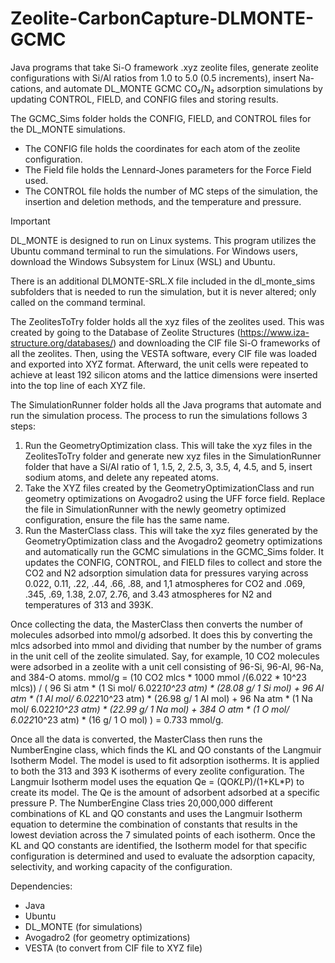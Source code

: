 # Zeolite-CarbonCapture-DLMONTE-GCMC
Java programs that take Si-O framework .xyz zeolite files, generate zeolite configurations with Si/Al ratios from 1.0 to 5.0 (0.5 increments), insert Na-cations, and automate DL_MONTE GCMC CO₂/N₂ adsorption simulations by updating CONTROL, FIELD, and CONFIG files and storing results.

The GCMC_Sims folder holds the CONFIG, FIELD, and CONTROL files for the DL_MONTE simulations. 
- The CONFIG file holds the coordinates for each atom of the zeolite configuration. 
- The Field file holds the Lennard-Jones parameters for the Force Field used. 
- The CONTROL file holds the number of MC steps of the simulation, the insertion and deletion methods, and the temperature and pressure.

> [!IMPORTANT]
> DL_MONTE is designed to run on Linux systems. This program utilizes the Ubuntu command terminal to run the simulations. For Windows users, download the Windows Subsystem for Linux (WSL) and Ubuntu. 

There is an additional DLMONTE-SRL.X file included in the dl_monte_sims subfolders that is needed to run the simulation, but it is never altered; only called on the command terminal.

The ZeolitesToTry folder holds all the xyz files of the zeolites used. This was created by going to the Database of Zeolite Structures (https://www.iza-structure.org/databases/) and downloading the CIF file Si-O frameworks of all the zeolites. Then, using the VESTA software, every CIF file was loaded and exported into XYZ format. Afterward, the unit cells were repeated to achieve at least 192 silicon atoms and the lattice dimensions were inserted into the top line of each XYZ file. 

The SimulationRunner folder holds all the Java programs that automate and run the simulation process. The process to run the simulations follows 3 steps:
1. Run the GeometryOptimization class. This will take the xyz files in the ZeolitesToTry folder and generate new xyz files in the SimulationRunner folder that have a Si/Al ratio of 1, 1.5, 2, 2.5, 3, 3.5, 4, 4.5, and 5, insert sodium atoms, and delete any repeated atoms.
2. Take the XYZ files created by the GeometryOptimizationClass and run geometry optimizations on Avogadro2 using the UFF force field. Replace the file in SimulationRunner with the newly geometry optimized configuration, ensure the file has the same name.
3. Run the MasterClass class. This will take the xyz files generated by the GeometryOptimization class and the Avogadro2 geometry optimizations and automatically run the GCMC simulations in the GCMC_Sims folder. It updates the CONFIG, CONTROL, and FIELD files to collect and store the CO2 and N2 adsorption simulation data for pressures varying across 0.022, 0.11, .22, .44, .66, .88, and 1,1 atmospheres for CO2 and .069, .345, .69, 1.38, 2.07, 2.76, and 3.43 atmospheres for N2 and temperatures of 313 and 393K.
  
Once collecting the data, the MasterClass then converts the number of molecules adsorbed into mmol/g adsorbed. It does this by converting the mlcs adsorbed into mmol and dividing that number by the number of grams in the unit cell of the zeolite simulated. 
Say, for example, 10 CO2 molecules were adsorbed in a zeolite with a unit cell consisting of 96-Si, 96-Al, 96-Na, and 384-O atoms. 
mmol/g = (10 CO2 mlcs * 1000 mmol /(6.022 * 10^23 mlcs)) / 
( 96 Si atm * (1 Si mol/ 6.022*10^23 atm) * (28.08 g/ 1 Si mol) + 96 Al atm * (1 Al mol/ 6.022*10^23 atm) * (26.98 g/ 1 Al mol) + 
96 Na atm * (1 Na mol/ 6.022*10^23 atm) * (22.99 g/ 1 Na mol) + 384 O atm * (1 O mol/ 6.022*10^23 atm) * (16 g/ 1 O mol) )
= 0.733 mmol/g.

Once all the data is converted, the MasterClass then runs the NumberEngine class, which finds the KL and QO constants of the Langmuir Isotherm Model. The model is used to fit adsorption isotherms. It is applied to both the 313 and 393 K isotherms of every zeolite configuration. The Langmuir Isotherm model uses the equation Qe = (QO*KL*P)/(1+KL*P) to create its model. The Qe is the amount of adsorbent adsorbed at a specific pressure P. The NumberEngine Class tries 20,000,000 different combinations of KL and QO constants and uses the Langmuir Isotherm equation to determine the combination of constants that results in the lowest deviation across the 7 simulated points of each isotherm. Once the KL and QO constants are identified, the Isotherm model for that specific configuration is determined and used to evaluate the adsorption capacity, selectivity, and working capacity of the configuration. 

Dependencies:
 - Java
 - Ubuntu
 - DL_MONTE (for simulations)
 - Avogadro2 (for geometry optimizations)
 - VESTA (to convert from CIF file to XYZ file)
